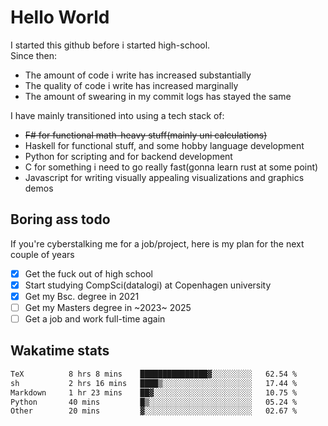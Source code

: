 # Hello World

I started this github before i started high-school.  
Since then:
- The amount of code i write has increased substantially
- The quality of code i write has increased marginally
- The amount of swearing in my commit logs has stayed the same

I have mainly transitioned into using a tech stack of:
- ~~F# for functional math-heavy stuff(mainly uni calculations)~~
- Haskell for functional stuff, and some hobby language development
- Python for scripting and for backend development
- C for something i need to go really fast(gonna learn rust at some point)
- Javascript for writing visually appealing visualizations and graphics demos

## Boring ass todo
If you're cyberstalking me for a job/project, here is my plan for the next couple of years
- [x] Get the fuck out of high school
- [x] Start studying CompSci(datalogi) at Copenhagen university
- [x] Get my Bsc. degree in 2021
- [ ] Get my Masters degree in ~2023~ 2025
- [ ] Get a job and work full-time again

## Wakatime stats
<!--START_SECTION:waka-->

```txt
TeX          8 hrs 8 mins    ███████████████▓░░░░░░░░░   62.54 %
sh           2 hrs 16 mins   ████▒░░░░░░░░░░░░░░░░░░░░   17.44 %
Markdown     1 hr 23 mins    ██▓░░░░░░░░░░░░░░░░░░░░░░   10.75 %
Python       40 mins         █▒░░░░░░░░░░░░░░░░░░░░░░░   05.24 %
Other        20 mins         ▓░░░░░░░░░░░░░░░░░░░░░░░░   02.67 %
```

<!--END_SECTION:waka-->
